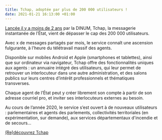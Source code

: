 ```yaml
---
title: Tchap, adoptée par plus de 200 000 utilisateurs !
date: 2021-01-21 16:13:00 +01:00
---
```


[Lancée il y a moins de 2 ans](/espace-presse/lancement-de-tchap-la-messagerie-instantanee-des-agents-de-letat/) par la DINUM, Tchap, la messagerie instantanée de l’État, vient de dépasser le cap des 200 000 utilisateurs.

Avec x de messages partagés par mois, le service connaît une ascension fulgurante, à l'heure du télétravail massif des agents. 

Disponible sur mobiles Android et Apple (smartphones et tablettes), ainsi que sur ordinateur via navigateur, Tchap offre des fonctionnalités uniques aux agents : un annuaire intégré des utilisateurs, qui leur permet de retrouver un interlocuteur dans une autre administration, et des salons publics sur leurs centres d’intérêt professionnels et thématiques transverses. 

Chaque agent de l’État peut y créer librement son compte à partir de son adresse courriel pro, et inviter ses interlocuteurs externes au besoin.

Au cours de l’année 2020, le service s’est ouvert à de nouveaux utilisateurs : parlementaires et agents des parlements, collectivités territoriales (en expérimentation, sur demande), aux services départementaux d'incendie et de secours…

[(Re)découvrez Tchap](/outils-agents/tchap-messagerie-instantanee-etat/)